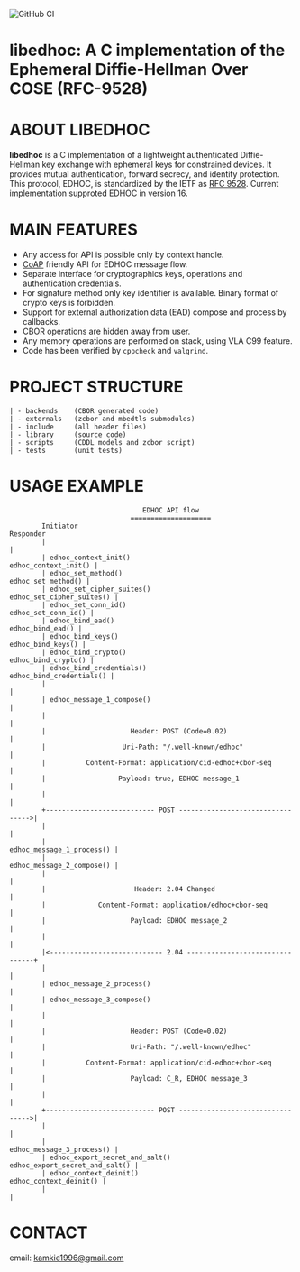 ![GitHub CI](https://github.com/kamil-kielbasa/libedhoc/actions/workflows/github-ci.yml/badge.svg)

# libedhoc: A C implementation of the Ephemeral Diffie-Hellman Over COSE (RFC-9528)

ABOUT LIBEDHOC
==============

**libedhoc** is a C implementation of a lightweight authenticated Diffie-Hellman key exchange with ephemeral keys for constrained devices. It provides mutual authentication, forward secrecy, and identity protection. This protocol, EDHOC, is standardized by the IETF as [RFC 9528](https://datatracker.ietf.org/doc/html/draft-ietf-lake-edhoc-16). Current implementation supproted EDHOC in version 16.

MAIN FEATURES
=============

* Any access for API is possible only by context handle.
* [CoAP](https://datatracker.ietf.org/doc/html/rfc7252) friendly API for EDHOC message flow.
* Separate interface for cryptographics keys, operations and authentication credentials.
* For signature method only key identifier is available. Binary format of crypto keys is forbidden.
* Support for external authorization data (EAD) compose and process by callbacks.
* CBOR operations are hidden away from user.
* Any memory operations are performed on stack, using VLA C99 feature.
* Code has been verified by `cppcheck` and `valgrind`.

PROJECT STRUCTURE
=================

```
| - backends    (CBOR generated code)
| - externals   (zcbor and mbedtls submodules)
| - include     (all header files)
| - library     (source code)
| - scripts     (CDDL models and zcbor script)
| - tests       (unit tests)
```

USAGE EXAMPLE
=============
```
                                 EDHOC API flow
                              ====================
        Initiator                                                   Responder
        |                                                                   |
        | edhoc_context_init()                         edhoc_context_init() |
        | edhoc_set_method()                             edhoc_set_method() |
        | edhoc_set_cipher_suites()               edhoc_set_cipher_suites() |
        | edhoc_set_conn_id()                           edhoc_set_conn_id() |
        | edhoc_bind_ead()                                 edhoc_bind_ead() |
        | edhoc_bind_keys()                               edhoc_bind_keys() |
        | edhoc_bind_crypto()                           edhoc_bind_crypto() |
        | edhoc_bind_credentials()                 edhoc_bind_credentials() |
        |                                                                   |
        | edhoc_message_1_compose()                                         |
        |                                                                   |
        |                     Header: POST (Code=0.02)                      |
        |                   Uri-Path: "/.well-known/edhoc"                  |
        |          Content-Format: application/cid-edhoc+cbor-seq           |
        |                  Payload: true, EDHOC message_1                   |
        |                                                                   |
        +--------------------------- POST --------------------------------->|
        |                                                                   |
        |                                         edhoc_message_1_process() |
        |                                         edhoc_message_2_compose() |
        |                                                                   |
        |                      Header: 2.04 Changed                         |
        |             Content-Format: application/edhoc+cbor-seq            |
        |                     Payload: EDHOC message_2                      |
        |                                                                   |
        |<---------------------------- 2.04 --------------------------------+
        |                                                                   |
        | edhoc_message_2_process()                                         |
        | edhoc_message_3_compose()                                         |
        |                                                                   |
        |                     Header: POST (Code=0.02)                      |
        |                     Uri-Path: "/.well-known/edhoc"                |
        |          Content-Format: application/cid-edhoc+cbor-seq           |
        |                     Payload: C_R, EDHOC message_3                 |
        |                                                                   |
        +--------------------------- POST --------------------------------->|
        |                                                                   |
        |                                         edhoc_message_3_process() |
        | edhoc_export_secret_and_salt()     edhoc_export_secret_and_salt() |
        | edhoc_context_deinit()                     edhoc_context_deinit() |
        |                                                                   |
```

CONTACT
=======

email: kamkie1996@gmail.com
